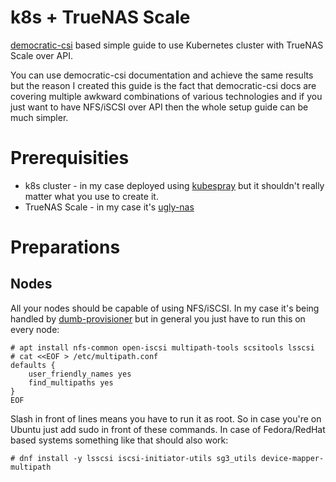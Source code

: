 # k8s + TrueNAS Scale
[democratic-csi](https://github.com/democratic-csi/democratic-csi) based simple guide to use Kubernetes cluster with TrueNAS Scale over API. 

You can use democratic-csi documentation and achieve the same results but the reason I created this guide is the fact that democratic-csi docs are covering multiple awkward combinations of various technologies and if you just want to have NFS/iSCSI over API then the whole setup guide can be much simpler.

# Prerequisities
* k8s cluster - in my case deployed using [kubespray](https://kubespray.io) but it shouldn't really matter what you use to create it.
* TrueNAS Scale - in my case it's [ugly-nas](https://github.com/fenio/ugly-nas) 

# Preparations

## Nodes
All your nodes should be capable of using NFS/iSCSI. In my case it's being handled by [dumb-provisioner](https://github.com/fenio/dumb-provisioner) but in general you just have to run this on every node:
```
# apt install nfs-common open-iscsi multipath-tools scsitools lsscsi
# cat <<EOF > /etc/multipath.conf
defaults {
    user_friendly_names yes
    find_multipaths yes
}
EOF
```
Slash in front of lines means you have to run it as root. So in case you're on Ubuntu just add sudo in front of these commands.
In case of Fedora/RedHat based systems something like that should also work:
```
# dnf install -y lsscsi iscsi-initiator-utils sg3_utils device-mapper-multipath
```
